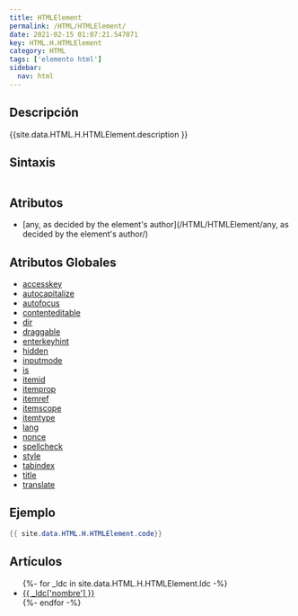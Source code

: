 ```yaml
---
title: HTMLElement
permalink: /HTML/HTMLElement/
date: 2021-02-15 01:07:21.547071
key: HTML.H.HTMLElement
category: HTML
tags: ['elemento html']
sidebar: 
  nav: html
---
```


## Descripción
{{site.data.HTML.H.HTMLElement.description }}

## Sintaxis
~~~html
~~~

## Atributos
* [any, as decided by the element's author](/HTML/HTMLElement/any, as decided by the element's author/)

## Atributos Globales
* [accesskey](/HTML/accesskey/)
* [autocapitalize](/HTML/autocapitalize/)
* [autofocus](/HTML/autofocus/)
* [contenteditable](/HTML/contenteditable/)
* [dir](/HTML/dir/)
* [draggable](/HTML/draggable/)
* [enterkeyhint](/HTML/enterkeyhint/)
* [hidden](/HTML/hidden/)
* [inputmode](/HTML/inputmode/)
* [is](/HTML/is/)
* [itemid](/HTML/itemid/)
* [itemprop](/HTML/itemprop/)
* [itemref](/HTML/itemref/)
* [itemscope](/HTML/itemscope/)
* [itemtype](/HTML/itemtype/)
* [lang](/HTML/lang/)
* [nonce](/HTML/nonce/)
* [spellcheck](/HTML/spellcheck/)
* [style](/HTML/style/)
* [tabindex](/HTML/tabindex/)
* [title](/HTML/title/)
* [translate](/HTML/translate/)

## Ejemplo
~~~java
{{ site.data.HTML.H.HTMLElement.code}}
~~~

## Artículos
<ul>
{%- for _ldc in site.data.HTML.H.HTMLElement.ldc -%}
   <li>
       <a href="{{_ldc['url'] }}">{{ _ldc['nombre'] }}</a>
   </li>
{%- endfor -%}
</ul>
